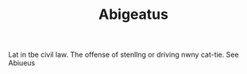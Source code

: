 ---
title: Abigeatus
letter: A
permalink: "/definitions/abigeatus.html"
body: Lat in tbe civil law. The offense of stenllng or driving nwny cat-tie. See Abiueus
published_at: '2018-07-07'
source: Black's Law Dictionary
layout: post
---